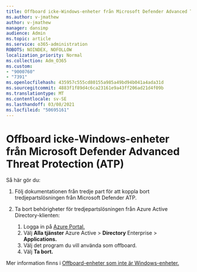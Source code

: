 ```yaml
---
title: Offboard icke-Windows-enheter från Microsoft Defender Advanced Threat Protection (ATP)
ms.author: v-jmathew
author: v-jmathew
manager: dansimp
audience: Admin
ms.topic: article
ms.service: o365-administration
ROBOTS: NOINDEX, NOFOLLOW
localization_priority: Normal
ms.collection: Adm_O365
ms.custom:
- "9000760"
- "7391"
ms.openlocfilehash: 435957c555cd80155a985a49bd94b041a4ada31d
ms.sourcegitcommit: 4883f1f89d4c6ca23161e9a43ff206ad21d4f09b
ms.translationtype: MT
ms.contentlocale: sv-SE
ms.lasthandoff: 03/08/2021
ms.locfileid: "50695161"
---
```

# <a name="offboard-non-windows-devices-from-microsoft-defender-advanced-threat-protection-atp"></a>Offboard icke-Windows-enheter från Microsoft Defender Advanced Threat Protection (ATP)

Så här gör du:

1. Följ dokumentationen från tredje part för att koppla bort tredjepartslösningen från Microsoft Defender ATP.
2. Ta bort behörigheter för tredjepartslösningen från Azure Active Directory-klienten:

    1. Logga in på [Azure Portal.](https://go.microsoft.com/fwlink/?linkid=2125612)
    1. Välj **Alla tjänster** Azure Active  >  **Directory** Enterprise  >  **Applications.**
    1. Välj det program du vill använda som offboard.
    1. Välj **Ta bort.**

Mer information finns i [Offboard-enheter som inte är Windows-enheter.](https://go.microsoft.com/fwlink/?linkid=2143630)
